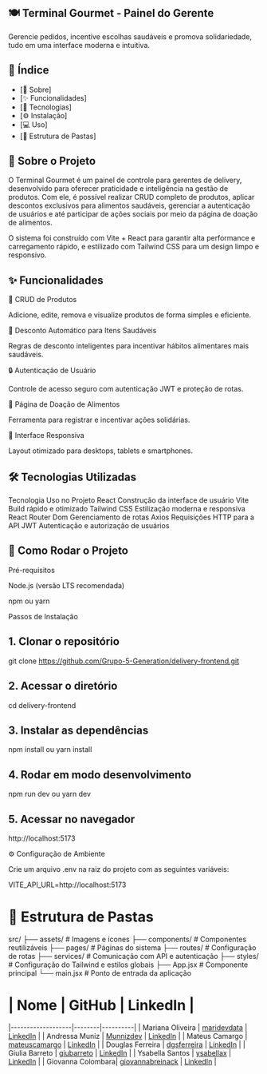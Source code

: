 ## 🍽️ Terminal Gourmet - Painel do Gerente

Gerencie pedidos, incentive escolhas saudáveis e promova solidariedade, tudo em uma interface moderna e intuitiva.

## 📑 Índice

- [📌 Sobre]
- [✨ Funcionalidades]
- [🚀 Tecnologias]
- [⚙️ Instalação]
- [💻 Uso]
- [📂 Estrutura de Pastas]


## 📖 Sobre o Projeto

O Terminal Gourmet é um painel de controle para gerentes de delivery, desenvolvido para oferecer praticidade e inteligência na gestão de produtos.
Com ele, é possível realizar CRUD completo de produtos, aplicar descontos exclusivos para alimentos saudáveis, gerenciar a autenticação de usuários e até participar de ações sociais por meio da página de doação de alimentos.

O sistema foi construído com Vite + React para garantir alta performance e carregamento rápido, e estilizado com Tailwind CSS para um design limpo e responsivo.

## ✨ Funcionalidades

 🛒 CRUD de Produtos

Adicione, edite, remova e visualize produtos de forma simples e eficiente.

 🥗 Desconto Automático para Itens Saudáveis

Regras de desconto inteligentes para incentivar hábitos alimentares mais saudáveis.

🔒 Autenticação de Usuário

Controle de acesso seguro com autenticação JWT e proteção de rotas.

🤝 Página de Doação de Alimentos

Ferramenta para registrar e incentivar ações solidárias.

 📱 Interface Responsiva

Layout otimizado para desktops, tablets e smartphones.

## 🛠️ Tecnologias Utilizadas
Tecnologia	Uso no Projeto
React	Construção da interface de usuário
Vite	Build rápido e otimizado
Tailwind CSS	Estilização moderna e responsiva
React Router Dom 	Gerenciamento de rotas
Axios	Requisições HTTP para a API
JWT	Autenticação e autorização de usuários
## 🚀 Como Rodar o Projeto
Pré-requisitos

Node.js (versão LTS recomendada)

npm ou yarn

Passos de Instalação
## 1. Clonar o repositório
git clone https://github.com/Grupo-5-Generation/delivery-frontend.git

## 2. Acessar o diretório
cd delivery-frontend

## 3. Instalar as dependências
npm install
ou
yarn install

## 4. Rodar em modo desenvolvimento
npm run dev
ou
yarn dev

## 5. Acessar no navegador
http://localhost:5173

⚙️ Configuração de Ambiente

Crie um arquivo .env na raiz do projeto com as seguintes variáveis:

VITE_API_URL=http://localhost:5173


# 📂 Estrutura de Pastas
src/
 ├── assets/         # Imagens e ícones
 ├── components/     # Componentes reutilizáveis
 ├── pages/          # Páginas do sistema
 ├── routes/         # Configuração de rotas
 ├── services/       # Comunicação com API e autenticação
 ├── styles/         # Configuração do Tailwind e estilos globais
 ├── App.jsx         # Componente principal
 └── main.jsx        # Ponto de entrada da aplicação


# | Nome              | GitHub | LinkedIn |
|-------------------|--------|----------|
| Mariana Oliveira  | [maridevdata](https://github.com/maridevdata) | [LinkedIn](https://www.linkedin.com/in/mariana-luisa) |
| Andressa Muniz    | [Munnizdev](https://github.com/Munnizdev) | [LinkedIn](https://www.linkedin.com/in/andressa-muniz-2a7714146) |
| Mateus Camargo    | [mateuscamargo](https://github.com/mateuscamargo) | [LinkedIn](https://www.linkedin.com/in/mateuscamargolima/) |
| Douglas Ferreira  | [dgsferreira](https://github.com/dgsferreira) | [LinkedIn](https://www.linkedin.com/in/douglas-casetta-ferreira-168334241) |
| Giulia Barreto    | [giubarreto](https://github.com/giubarreto) | [LinkedIn](https://www.linkedin.com/in/giulia-barreto-849a612b0) |
| Ysabella Santos   | [ysabellax](https://github.com/ysabellax) | [LinkedIn](https://www.linkedin.com/in/ysa-santos) |
| Giovanna Colombara| [giovannabreinack](https://github.com/giovannabreinack) | [LinkedIn](https://www.linkedin.com/in/giovanna-colombara/) |
